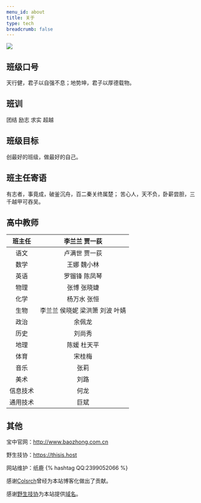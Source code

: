 ```yaml
---
menu_id: about
title: 关于
type: tech
breadcrumb: false
---
```


![](https://hezhibocdn.migucloud.com/static//upload/201908/23/locnPGG1566553318376.jpg)

## 班级口号

天行健，君子以自强不息；地势坤，君子以厚德载物。

## 班训

团结 励志 求实 超越

## 班级目标

创最好的班级，做最好的自己。

## 班主任寄语

有志者，事竟成，破釜沉舟，百二秦关终属楚；
苦心人，天不负，卧薪尝胆，三千越甲可吞吴。

## 高中教师

|  班主任  |         李兰兰 贾一荻          |
| :------: | :----------------------------: |
|   语文   |         卢满世 贾一荻          |
|   数学   |          王娜 魏小林           |
|   英语   |         罗镏锋 陈凤琴          |
|   物理   |          张博 张晓婕           |
|   化学   |          杨万水 张恒           |
|   生物   | 李兰兰 侯晓妮 梁洪箫 刘波 叶婧 |
|   政治   |             余佩龙             |
|   历史   |             刘尚秀             |
|   地理   |          陈媛 杜天平           |
|   体育   |             宋桂梅             |
|   音乐   |              张莉              |
|   美术   |              刘路              |
| 信息技术 |              何龙              |
| 通用技术 |              巨斌              |

## 其他

宝中官网：http://www.baozhong.com.cn

野生技协：https://thisis.host

网站维护：纸鹿 {% hashtag QQ:2399052066 %}

感谢[Colsrch](https://github.com/Colsrch)曾经为本站博客化做出了贡献。

感谢[野生技协](https://thisis.host/)为本站提供[域名](https://thisis.host/site)。

